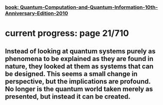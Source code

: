 ### [book: Quantum-Computation-and-Quantum-Information-10th-Anniversary-Edition-2010](https://profmcruz.files.wordpress.com/2017/08/quantum-computation-and-quantum-information-nielsen-chuang.pdf)

# current progress: page 21/710

## Instead of looking at quantum systems purely as phenomena to be explained as they are found in nature, they looked at them as systems that can be designed. This seems a small change in perspective, but the implications are profound. No longer is the quantum world taken merely as presented, but instead it can be created.
